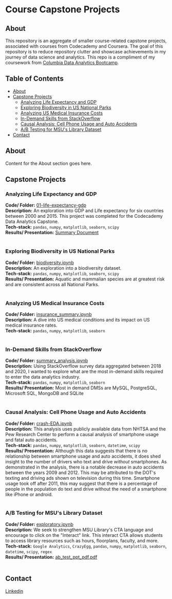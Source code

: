 # Course Capstone Projects
## About
This repository is an aggregate of smaller course-related capstone projects, associated with courses from Codecademy and Coursera. The goal of this repository is to reduce repository clutter and showcase achievements in my journey of data science and analytics. This repo is a compliment of my coursework from [Columbia Data Analytics Bootcamp](https://github.com/anderoos/columbia-data-bootcamp).

## Table of Contents
* [About](#about)
* [Capstone Projects](#capstone-projects)
  * [Analyzing Life Expectancy and GDP](#analyzing-life-expectancy-and-gdp)
  * [Exploring Biodiversity in US National Parks](#exploring-biodiversity-in-us-national-parks)
  * [Analyzing US Medical Insurance Costs](#analyzing-us-medical-insurance-costs)
  * [In-Demand Skills from StackOverflow](#in-demand-skills-from-stackoverflow)
  * [Causal Analysis: Cell Phone Usage and Auto Accidents](#causal-analysis-cell-phone-usage-and-auto-accidents)
  * [A/B Testing for MSU's Library Dataset](#ab-testing-for-msus-library-dataset)
* [Contact](#contact)

## About
Content for the About section goes here.

## Capstone Projects

### Analyzing Life Expectancy and GDP
**Code/ Folder:** [01-life-expectancy-gdp](https://github.com/anderoos/course-capstone-projects/tree/main/01-life-expectancy-gdp) <br>
**Description:** An exploration into GDP and Life expectancy for six countries between 2000 and 2015. This project was completed for the Codecademy Data Analytics Capstone. <br>
**Tech-stack:** `pandas`, `numpy`, `matplotlib`, `seaborn`, `scipy`<br>
**Results/ Presentation:** [Summary Document](https://github.com/anderoos/course-capstone-projects/blob/main/01-life-expectancy-gdp/README.md)<br>
<br>
### Exploring Biodiversity in US National Parks
**Code/ Folder:** [biodiversity.ipynb](https://github.com/anderoos/course-capstone-projects/blob/main/02-biodiversity-exploration/biodiversity.ipynb)<br>
**Description:** An exploration into a biodiversity dataset. <br>
**Tech-stack:** `pandas`, `numpy`, `matplotlib`, `seaborn`, `scipy`<br>
**Results/ Presentation:**  Aquatic and mammalian species are at greatest risk and are consistent across all National Parks. <br>
<br>
### Analyzing US Medical Insurance Costs
**Code/ Folder:**  [insurance_summary.ipynb](https://github.com/anderoos/course-capstone-projects/blob/main/03-us-medical-insurance-cost/insurance_summary.ipynb)<br>
**Description:** A dive into US medical conditions and its impact on US medical insurance rates.<br>
**Tech-stack:** `pandas`, `numpy`, `matplotlib`, `seaborn`<br>
<br>
### In-Demand Skills from StackOverflow
**Code/ Folder:**  [summary_analysis.ipynb](https://github.com/anderoos/course-capstone-projects/blob/main/04-stackoverflow-analysis/summary_analysis.ipynb)<br>
**Description:** Using StackOverflow survey data aggregated between 2018 and 2020, I wanted to explore what are the most in-demand skills required to enter the data analytics industry.<br>
**Tech-stack:** `pandas`, `numpy`, `matplotlib`, `seaborn`<br>
**Results/ Presentation:**  Most in demand DMSs are MySQL, PostgreSQL, Microsoft SQL, MongoDB and SQLite<br>
<br>
### Causal Analysis: Cell Phone Usage and Auto Accidents
**Code/ Folder:** [crash-EDA.ipynb](https://github.com/anderoos/course-capstone-projects/blob/main/05-cell-phone-usage-crashes/crash_EDA.ipynb) <br>
**Description:** This analysis uses publicly available data from NHTSA and the Pew Research Center to perform a causal analysis of smartphone usage and fatal auto accidents.<br>
**Tech-stack:** `pandas`, `numpy`, `matplotlib`, `seaborn`, `datetime`, `scipy`<br>
**Results/ Presentation:** Although this data suggests that there is no relationship between smartphone usage and auto accidents, it does shed insight to the number of drivers who text and drive *without* smartphones. As demonstrated in the analysis, there is a notable decrease in auto accidents between the years 2009 and 2012. This may be attributed to the DOT's texting and driving ads shown on television during this time. Smartphone usage took off after 2011, this may suggest that there is a percentage of people in the population do text and drive without the need of a smartphone like iPhone or android. <br>
<br>
### A/B Testing for MSU's Library Dataset
**Code/ Folder:** [exploratory.ipynb](https://github.com/anderoos/course-capstone-projects/blob/main/06-ab-testing/exploratory.ipynb) <br>
**Description:** We seek to strengthen MSU Library's CTA language and encourage to click on the "Interact" link. This interact CTA allows students to access library resources such as hours, floorplans, faculty, and more.<br>
**Tech-stack:** `Google Analytics`, `CrazyEgg`, `pandas`, `numpy`, `matplotlib`, `seaborn`, `datetime`, `scipy`, `regex`<br>
**Results/ Presentation:** [ab_test_ppt_pdf.pdf](https://github.com/anderoos/course-capstone-projects/blob/main/06-ab-testing/ab_test_ppt_pdf.pdf)<br>
<br>
## Contact
[Linkedin](https://www.linkedin.com/in/andrew-cheng14/)
